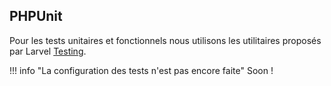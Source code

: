 ## PHPUnit

Pour les tests unitaires et fonctionnels nous utilisons les utilitaires proposés par Larvel [Testing](https://laravel.com/docs/8.x/testing).


!!! info "La configuration des tests n'est pas encore faite"
    Soon !